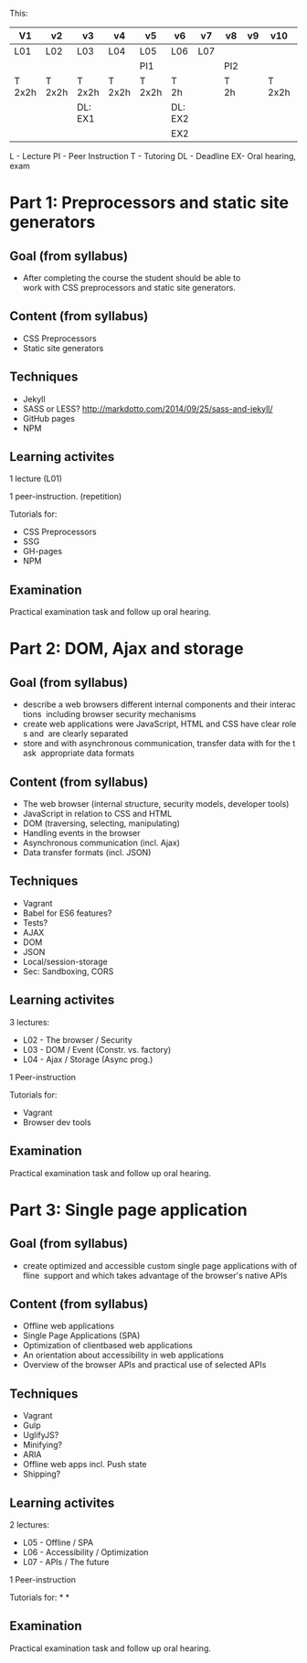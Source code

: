 
This:

| V1     | v2     | v3     | v4     | v5     | v6     | v7  | v8  | v9  | v10    | v11     |
| ---    | ---    | ---    | ---    | ---    | ---    | --- | --- | --- | ---    | ---     |
| L01    | L02    | L03    | L04    | L05    | L06    | L07 |     |     |        |         |
|        |        |        |        | PI1    |        |     | PI2 |     |        |         |
| T 2x2h | T 2x2h | T 2x2h | T 2x2h | T 2x2h | T 2h   |     | T 2h|     | T 2x2h |         |
|        |        | DL: EX1|        |        | DL: EX2|     |     |     |        | DL: EX3 |
|        |        |        |        |        | EX2    |     |     |     |        | EX3     |

L - Lecture
PI - Peer Instruction
T - Tutoring
DL - Deadline
EX- Oral hearing, exam


# Part 1: Preprocessors and static site generators

## Goal (from syllabus)
* After completing the course the student should be able to work with CSS preprocessors and static site generators.

## Content (from syllabus) 
* CSS Preprocessors
* Static site generators

## Techniques
* Jekyll
* SASS or LESS? http://markdotto.com/2014/09/25/sass-and-jekyll/
* GitHub pages
* NPM 

## Learning activites
1 lecture (L01)

1 peer-instruction. (repetition)

Tutorials for:
* CSS Preprocessors
* SSG
* GH-pages
* NPM

## Examination
Practical examination task and follow up oral hearing.


# Part 2: DOM, Ajax and storage

## Goal (from syllabus)
* describe a web browsers different internal components and their interactions 
including browser security mechanisms
* create web applications were JavaScript, HTML and CSS have clear roles and 
are clearly separated
* store and with asynchronous communication, transfer data with for the task 
appropriate data formats 

## Content (from syllabus) 
* The web browser (internal structure, security models, developer tools)
* JavaScript in relation to CSS and HTML
* DOM (traversing, selecting, manipulating)
* Handling events in the browser
* Asynchronous communication (incl. Ajax)
* Data transfer formats (incl. JSON)

## Techniques
* Vagrant
* Babel for ES6 features?
* Tests?
* AJAX
* DOM
* JSON
* Local/session-storage
* Sec: Sandboxing, CORS

## Learning activites
3 lectures:
* L02 - The browser / Security
* L03 - DOM / Event (Constr. vs. factory)
* L04 - Ajax / Storage (Async prog.)

1 Peer-instruction

Tutorials for:
* Vagrant
* Browser dev tools

## Examination
Practical examination task and follow up oral hearing.

# Part 3: Single page application

## Goal (from syllabus)
* create optimized and accessible custom single page applications with offline 
support and which takes advantage of the browser's native APIs

## Content (from syllabus) 
* Offline web applications
* Single Page Applications (SPA)
* Optimization of client­based web applications
* An orientation about accessibility in web applications
* Overview of the browser APIs and practical use of selected APIs

## Techniques
* Vagrant
* Gulp
* UglifyJS?
* Minifying?
* ARIA
* Offline web apps incl. Push state
* Shipping?

## Learning activites
2 lectures:
* L05 - Offline / SPA
* L06 - Accessibility / Optimization
* L07 - APIs / The future

1 Peer-instruction

Tutorials for:
* 
* 

## Examination
Practical examination task and follow up oral hearing.
